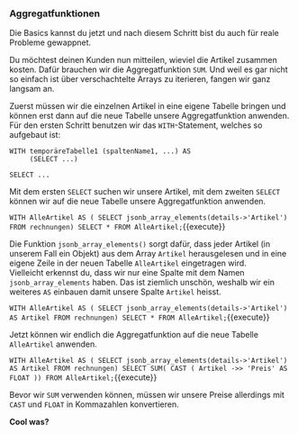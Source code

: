 ### Aggregatfunktionen
Die Basics kannst du jetzt und nach diesem Schritt bist du auch für reale Probleme gewappnet.

Du möchtest deinen Kunden nun mitteilen, wieviel die Artikel zusammen kosten.
Dafür brauchen wir die Aggregatfunktion `SUM`. Und weil es gar nicht so einfach ist über verschachtelte Arrays zu iterieren, fangen wir ganz langsam an.

Zuerst müssen wir die einzelnen Artikel in eine eigene Tabelle bringen und können erst dann auf die neue Tabelle unsere Aggregatfunktion anwenden.
Für den ersten Schritt benutzen wir das `WITH`-Statement, welches so aufgebaut ist:
```
WITH temporäreTabelle1 (spaltenName1, ...) AS
     (SELECT ...)
     
SELECT ...
```
Mit dem ersten `SELECT` suchen wir unsere Artikel, mit dem zweiten `SELECT` können wir auf die neue Tabelle unsere Aggregatfunktion anwenden.

`WITH AlleArtikel AS ( SELECT jsonb_array_elements(details->'Artikel') FROM rechnungen)
SELECT * FROM AlleArtikel;`{{execute}}

Die Funktion `jsonb_array_elements()` sorgt dafür, dass jeder Artikel (in unserem Fall ein Objekt) aus dem Array `Artikel` herausgelesen und in eine eigene Zeile in der neuen Tabelle `AlleArtikel` eingetragen wird.  
Vielleicht erkennst du, dass wir nur eine Spalte mit dem Namen `jsonb_array_elements` haben. Das ist ziemlich unschön, weshalb wir ein weiteres `AS` einbauen damit unsere Spalte `Artikel` heisst.

`WITH AlleArtikel AS ( SELECT jsonb_array_elements(details->'Artikel') AS Artikel FROM rechnungen)
SELECT * FROM AlleArtikel;`{{execute}}

Jetzt können wir endlich die Aggregatfunktion auf die neue Tabelle `AlleArtikel` anwenden.

`WITH AlleArtikel AS ( SELECT jsonb_array_elements(details->'Artikel') AS Artikel FROM rechnungen)
SELECT SUM( CAST ( Artikel ->> 'Preis' AS FLOAT )) FROM AlleArtikel;`{{execute}}

Bevor wir `SUM` verwenden können, müssen wir unsere Preise allerdings mit `CAST` und `FLOAT` in Kommazahlen konvertieren.

__Cool was?__
